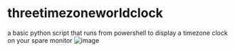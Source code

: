 # threetimezoneworldclock
a basic python script that runs from powershell to display a timezone clock on your spare monitor
![image](https://user-images.githubusercontent.com/26355693/224850553-86219a0c-9eb2-4ffc-b9cb-5d41bb11a908.png)
